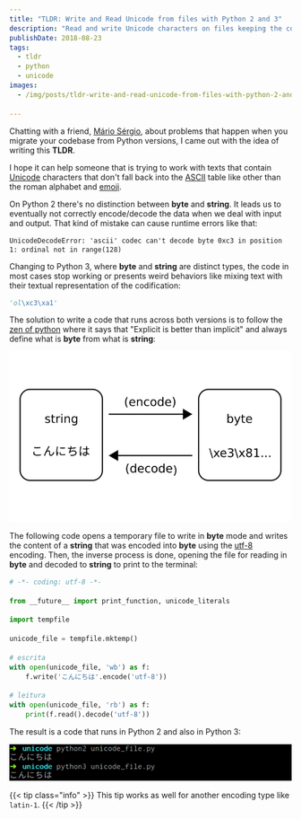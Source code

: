 ```yaml
---
title: "TLDR: Write and Read Unicode from files with Python 2 and 3"
description: "Read and write Unicode characters on files keeping the consistency of code between Python 2 and Python 3 codebases"
publishDate: 2018-08-23
tags:
  - tldr
  - python
  - unicode
images:
  - /img/posts/tldr-write-and-read-unicode-from-files-with-python-2-and-3.png

---
```


Chatting with a friend, [Mário Sérgio](https://twitter.com/queirozMario21), about problems that happen when you migrate your codebase from Python versions, I came out with the idea of writing this **TLDR**.

I hope it can help someone that is trying to work with texts that contain [Unicode](https://en.wikipedia.org/wiki/Unicode) characters that don't fall back into the [ASCII](https://en.wikipedia.org/wiki/ASCII) table like other than the roman alphabet and [emoji](https://en.wikipedia.org/wiki/Emoji).

On Python 2 there's no distinction between **byte** and **string**. It leads us to eventually not correctly encode/decode the data when we deal with input and output. That kind of mistake can cause runtime errors like that:

```console
UnicodeDecodeError: 'ascii' codec can't decode byte 0xc3 in position 1: ordinal not in range(128)
```

Changing to Python 3, where **byte** and **string** are distinct types, the code in most cases stop working or presents weird behaviors like mixing text with their textual representation of the codification:

```python
'ol\xc3\xa1'
```

The solution to write a code that runs across both versions is to follow the [zen of python](https://www.python.org/dev/peps/pep-0020/) where it says that "Explicit is better than implicit" and always define what is **byte** from what is **string**:

![encode decode](assets/encode-decode.png)

The following code opens a temporary file to write in **byte**  mode and writes the content of a **string** that was encoded into **byte** using the [utf-8](https://en.wikipedia.org/wiki/UTF-8) encoding. Then, the inverse process is done, opening the file for reading in **byte** and decoded to **string** to print to the terminal:

```python
# -*- coding: utf-8 -*-

from __future__ import print_function, unicode_literals

import tempfile

unicode_file = tempfile.mktemp()

# escrita
with open(unicode_file, 'wb') as f:
    f.write('こんにちは'.encode('utf-8'))

# leitura
with open(unicode_file, 'rb') as f:
    print(f.read().decode('utf-8'))
```

The result is a code that runs in Python 2 and also in Python 3:

![running the code](assets/unicode-file.png)

{{< tip class="info" >}}
This tip works as well for another encoding type like `latin-1`.
{{< /tip >}}
